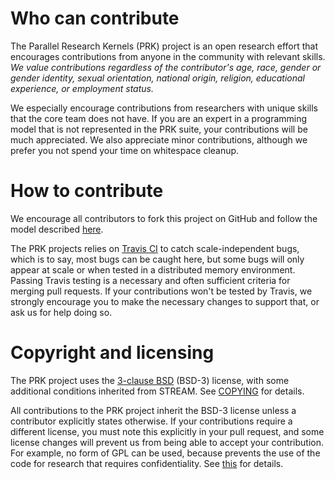 # Who can contribute

The Parallel Research Kernels (PRK) project is an open research effort that encourages contributions
from anyone in the community with relevant skills.  *We value contributions regardless of the
contributor's age, race, gender or gender identity, sexual orientation, national origin, religion,
educational experience, or employment status.*

We especially encourage contributions from researchers with unique skills that the core team does
not have.  If you are an expert in a programming model that is not represented in the PRK suite,
your contributions will be much appreciated.  We also appreciate minor contributions, although 
we prefer you not spend your time on whitespace cleanup.

# How to contribute

We encourage all contributors to fork this project on GitHub and follow the model described 
[here](https://guides.github.com/introduction/flow/).

The PRK projects relies on [Travis CI](https://travis-ci.org/) to catch scale-independent bugs,
which is to say, most bugs can be caught here, but some bugs will only appear at scale or when
tested in a distributed memory environment.  Passing Travis testing is a necessary and often
sufficient criteria for merging pull requests.  If your contributions won't be tested by Travis,
we strongly encourage you to make the necessary changes to support that, or ask us for help
doing so.

# Copyright and licensing

The PRK project uses the [3-clause BSD](https://opensource.org/licenses/BSD-3-Clause) (BSD-3) license, 
with some additional conditions inherited from STREAM.
See [COPYING](https://github.com/ParRes/Kernels/blob/master/COPYING) for details.

All contributions to the PRK project inherit the BSD-3 license unless a contributor explicitly 
states otherwise.  If your contributions require a different license, you must note this
explicitly in your pull request, and some license changes will prevent us from being able to
accept your contribution.  For example, no form of GPL can be used, because prevents the use
of the code for research that requires confidentiality.
See [this](https://www.gnu.org/licenses/gpl-faq.en.html#DoesTheGPLAllowNDA) for details.
